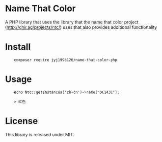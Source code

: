 # Name That Color

A PHP library that uses the library that the name that color project (http://chir.ag/projects/ntc/) uses that also provides additional functionality

# Install

```
    composer require jyj1993126/name-that-color-php
```

# Usage

```
    echo Ntc::getInstances('zh-cn')->name('DC143C');
    
    > 红色
```

# License

This library is released under MIT.
